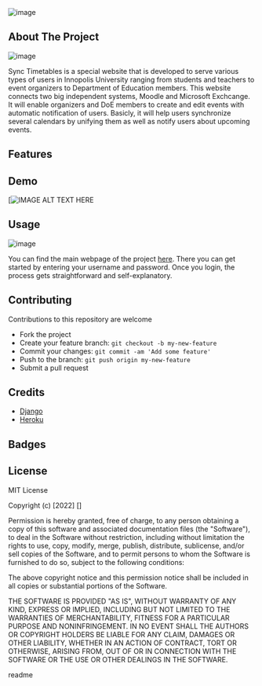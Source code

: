 <snippet>
  <content><![CDATA[
# ${1:Sync Timetables}

![image](https://drive.google.com/file/d/1DgYzjJiSPKyxxXMlxhdVuoX3WU6hhFeg/view?usp=sharing)

## About The Project

![image](https://drive.google.com/file/d/1oU4yt3kFnKu60axuhz6SN_LV9mRvXFHw/view?usp=sharing)

Sync Timetables is a special website that is developed to serve various types of users in Innopolis University ranging from students and teachers to event organizers to Department of Education members. This website connects two big independent systems, Moodle and Microsoft Exchcange. It will enable organizers and DoE members to create and edit events with automatic notification of users. Basicly, it will help users synchronize several calendars by unifying them as well as notify users about upcoming events.

## Features



## Demo

[![IMAGE ALT TEXT HERE](https://www.youtube.com/watch?v=_wZNFJtUfvc&t=4s)

## Usage

![image](https://drive.google.com/file/d/1-23mFBnuRj_7mY7YVEVBVfvYo9ZVNgQG/view?usp=sharing)

You can find the main webpage of the project [here](https://synctimetables.herokuapp.com/). There you can get started by entering your username and password. Once you login, the process gets straightforward and self-explanatory.

## Contributing

Contributions to this repository are welcome

* Fork the project
* Create your feature branch: `git checkout -b my-new-feature`
* Commit your changes: `git commit -am 'Add some feature'`
* Push to the branch: `git push origin my-new-feature`
* Submit a pull request

## Credits 

* [Django](https://www.djangoproject.com/)
* [Heroku](https://www.heroku.com/) 

## Badges



## License

MIT License

Copyright (c) [2022] []

Permission is hereby granted, free of charge, to any person obtaining a copy of this software and associated documentation files (the "Software"), to deal in the Software without restriction, including without limitation the rights to use, copy, modify, merge, publish, distribute, sublicense, and/or sell copies of the Software, and to permit persons to whom the Software is furnished to do so, subject to the following conditions:

The above copyright notice and this permission notice shall be included in all copies or substantial portions of the Software.

THE SOFTWARE IS PROVIDED "AS IS", WITHOUT WARRANTY OF ANY KIND, EXPRESS OR IMPLIED, INCLUDING BUT NOT LIMITED TO THE WARRANTIES OF MERCHANTABILITY, FITNESS FOR A PARTICULAR PURPOSE AND NONINFRINGEMENT. IN NO EVENT SHALL THE AUTHORS OR COPYRIGHT HOLDERS BE LIABLE FOR ANY CLAIM, DAMAGES OR OTHER LIABILITY, WHETHER IN AN ACTION OF CONTRACT, TORT OR OTHERWISE, ARISING FROM, OUT OF OR IN CONNECTION WITH THE SOFTWARE OR THE USE OR OTHER DEALINGS IN THE SOFTWARE.

</content>
  <tabTrigger>readme</tabTrigger>
</snippet>
